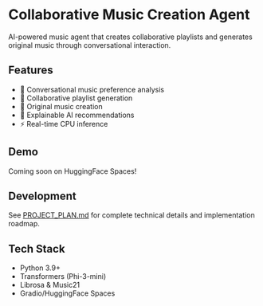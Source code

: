 # Collaborative Music Creation Agent

AI-powered music agent that creates collaborative playlists and generates original music through conversational interaction.

## Features
- 🎵 Conversational music preference analysis
- 🤝 Collaborative playlist generation
- 🎼 Original music creation
- 🧠 Explainable AI recommendations
- ⚡ Real-time CPU inference

## Demo
Coming soon on HuggingFace Spaces!

## Development
See [PROJECT_PLAN.md](PROJECT_PLAN.md) for complete technical details and implementation roadmap.

## Tech Stack
- Python 3.9+
- Transformers (Phi-3-mini)
- Librosa & Music21
- Gradio/HuggingFace Spaces